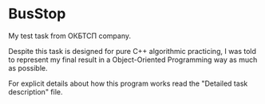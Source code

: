 # BusStop
My test task from ОКБТСП company.

Despite this task is designed for pure C++ algorithmic practicing, I was told to represent my final result in a Object-Oriented Programming way as much as possible.

For explicit details about how this program works read the "Detailed task description" file.
